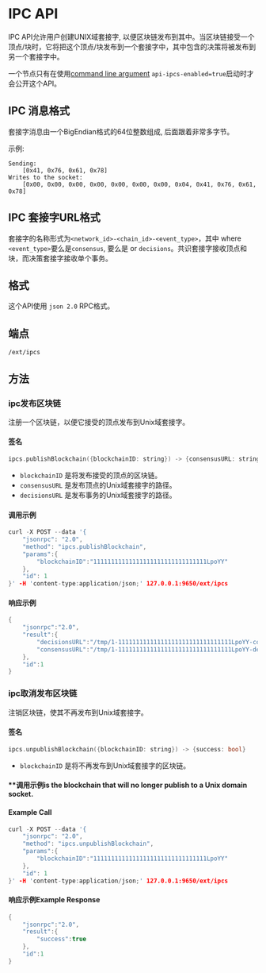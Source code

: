 # IPC API

IPC API允许用户创建UNIX域套接字, 以便区块链发布到其中。当区块链接受一个顶点/块时，它将把这个顶点/块发布到一个套接字中，其中包含的决策将被发布到另一个套接字中。

一个节点只有在使用[command line argument](../references/command-line-interface.md) `api-ipcs-enabled=true`启动时才会公开这个API。

## IPC 消息格式

套接字消息由一个BigEndian格式的64位整数组成, 后面跟着非常多字节。


示例:

```text
Sending:
    [0x41, 0x76, 0x61, 0x78]
Writes to the socket:
    [0x00, 0x00, 0x00, 0x00, 0x00, 0x00, 0x00, 0x04, 0x41, 0x76, 0x61, 0x78]
```

## IPC 套接字URL格式

套接字的名称形式为`<network_id>-<chain_id>-<event_type>`，其中 where `<event_type>`要么是`consensus`, 要么是 or `decisions`。共识套接字接收顶点和块，而决策套接字接收单个事务。

## 格式

这个API使用 `json 2.0`  RPC格式。

## 端点

`/ext/ipcs`

## 方法

### ipc发布区块链

注册一个区块链，以便它接受的顶点发布到Unix域套接字。

#### **签名**

```cpp
ipcs.publishBlockchain({blockchainID: string}) -> {consensusURL: string, decisionsURL: string}
```

* `blockchainID` 是将发布接受的顶点的区块链。
* `consensusURL` 是发布顶点的Unix域套接字的路径。
* `decisionsURL` 是发布事务的Unix域套接字的路径。

#### **调用示例**

```cpp
curl -X POST --data '{
    "jsonrpc": "2.0",
    "method": "ipcs.publishBlockchain",
    "params":{
        "blockchainID":"11111111111111111111111111111111LpoYY"
    },
    "id": 1
}' -H 'content-type:application/json;' 127.0.0.1:9650/ext/ipcs
```

#### **响应示例**

```cpp
{
    "jsonrpc":"2.0",
    "result":{
        "decisionsURL":"/tmp/1-11111111111111111111111111111111LpoYY-consensus",
        "consensusURL":"/tmp/1-11111111111111111111111111111111LpoYY-decisions"
    },
    "id":1
}
```

### ipc取消发布区块链

注销区块链，使其不再发布到Unix域套接字。

#### **签名**

```cpp
ipcs.unpublishBlockchain({blockchainID: string}) -> {success: bool}
```

* `blockchainID` 是将不再发布到Unix域套接字的区块链。

#### **调用示例is the blockchain that will no longer publish to a Unix domain socket.

#### **Example Call**

```cpp
curl -X POST --data '{
    "jsonrpc": "2.0",
    "method": "ipcs.unpublishBlockchain",
    "params":{
        "blockchainID":"11111111111111111111111111111111LpoYY"
    },
    "id": 1
}' -H 'content-type:application/json;' 127.0.0.1:9650/ext/ipcs
```

#### **响应示例Example Response**

```cpp
{
    "jsonrpc":"2.0",
    "result":{
        "success":true
    },
    "id":1
}
```

<!--stackedit_data:
eyJoaXN0b3J5IjpbNjIyMjA4MTI1LDIwMDc0NDA4MDAsMTY2OD
QyMzY5NSwtNTI2NzQ5NDQ4LC00Mzk4NjE2NDEsMTI1MDQxMjUz
NCwtNTYxNTc0MjE3LC0xOTEyOTcwNjA1LC00MTg2NTEzNTEsMT
kwMTkzNzM3NV19
-->